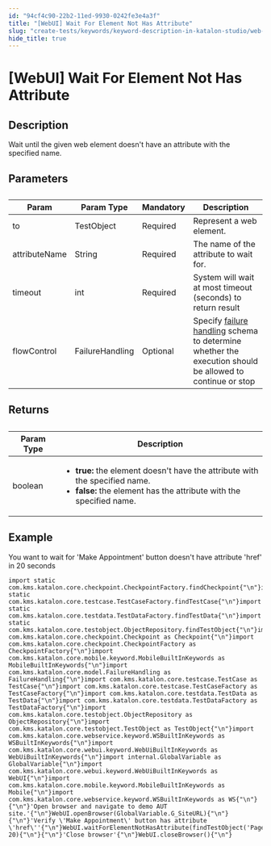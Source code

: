 ```yaml
---
id: "94cf4c90-22b2-11ed-9930-0242fe3e4a3f"
title: "[WebUI] Wait For Element Not Has Attribute"
slug: "create-tests/keywords/keyword-description-in-katalon-studio/web-ui-keywords/webui-wait-for-element-not-has-attribute"
hide_title: true
---
```


# <a id="id_0" class="anchor_top_offset"/><a id="ariaid-title1" class="anchor_top_offset"/>[WebUI] Wait For Element Not Has Attribute


## <a id="id_0__id_1" class="anchor_top_offset"/>Description

              
<p xmlns="http://www.w3.org/1999/xhtml" className="p">Wait until the given web element doesn't have an attribute with   the specified name.</p> 
      

## <a id="id_0__id_2" class="anchor_top_offset"/>Parameters

              
<table xmlns="http://www.w3.org/1999/xhtml" className="table anchor_top_offset" id="id_0__b0a3d35c-fe57-4dc6-a01e-a32c578e29d8"><caption /><thead className="thead"><tr className><th className="entry anchor_top_offset" id="id_0__b0a3d35c-fe57-4dc6-a01e-a32c578e29d8__entry__1">Param</th><th className="entry anchor_top_offset" id="id_0__b0a3d35c-fe57-4dc6-a01e-a32c578e29d8__entry__2">Param Type</th><th className="entry anchor_top_offset" id="id_0__b0a3d35c-fe57-4dc6-a01e-a32c578e29d8__entry__3">Mandatory</th><th className="entry anchor_top_offset" id="id_0__b0a3d35c-fe57-4dc6-a01e-a32c578e29d8__entry__4">Description</th></tr></thead><tbody className="tbody"><tr className><td className="entry" headers="id_0__b0a3d35c-fe57-4dc6-a01e-a32c578e29d8__entry__1 id_0__b0a3d35c-fe57-4dc6-a01e-a32c578e29d8__entry__2 id_0__b0a3d35c-fe57-4dc6-a01e-a32c578e29d8__entry__3 id_0__b0a3d35c-fe57-4dc6-a01e-a32c578e29d8__entry__4 ">to</td><td className="entry" headers="id_0__b0a3d35c-fe57-4dc6-a01e-a32c578e29d8__entry__1 id_0__b0a3d35c-fe57-4dc6-a01e-a32c578e29d8__entry__2 id_0__b0a3d35c-fe57-4dc6-a01e-a32c578e29d8__entry__3 id_0__b0a3d35c-fe57-4dc6-a01e-a32c578e29d8__entry__4 ">TestObject</td><td className="entry" headers="id_0__b0a3d35c-fe57-4dc6-a01e-a32c578e29d8__entry__1 id_0__b0a3d35c-fe57-4dc6-a01e-a32c578e29d8__entry__2 id_0__b0a3d35c-fe57-4dc6-a01e-a32c578e29d8__entry__3 id_0__b0a3d35c-fe57-4dc6-a01e-a32c578e29d8__entry__4 ">Required</td><td className="entry" headers="id_0__b0a3d35c-fe57-4dc6-a01e-a32c578e29d8__entry__1 id_0__b0a3d35c-fe57-4dc6-a01e-a32c578e29d8__entry__2 id_0__b0a3d35c-fe57-4dc6-a01e-a32c578e29d8__entry__3 id_0__b0a3d35c-fe57-4dc6-a01e-a32c578e29d8__entry__4 ">Represent a web element.</td></tr><tr className><td className="entry" headers="id_0__b0a3d35c-fe57-4dc6-a01e-a32c578e29d8__entry__1 id_0__b0a3d35c-fe57-4dc6-a01e-a32c578e29d8__entry__2 id_0__b0a3d35c-fe57-4dc6-a01e-a32c578e29d8__entry__3 id_0__b0a3d35c-fe57-4dc6-a01e-a32c578e29d8__entry__4 ">attributeName</td><td className="entry" headers="id_0__b0a3d35c-fe57-4dc6-a01e-a32c578e29d8__entry__1 id_0__b0a3d35c-fe57-4dc6-a01e-a32c578e29d8__entry__2 id_0__b0a3d35c-fe57-4dc6-a01e-a32c578e29d8__entry__3 id_0__b0a3d35c-fe57-4dc6-a01e-a32c578e29d8__entry__4 ">String</td><td className="entry" headers="id_0__b0a3d35c-fe57-4dc6-a01e-a32c578e29d8__entry__1 id_0__b0a3d35c-fe57-4dc6-a01e-a32c578e29d8__entry__2 id_0__b0a3d35c-fe57-4dc6-a01e-a32c578e29d8__entry__3 id_0__b0a3d35c-fe57-4dc6-a01e-a32c578e29d8__entry__4 ">Required</td><td className="entry" headers="id_0__b0a3d35c-fe57-4dc6-a01e-a32c578e29d8__entry__1 id_0__b0a3d35c-fe57-4dc6-a01e-a32c578e29d8__entry__2 id_0__b0a3d35c-fe57-4dc6-a01e-a32c578e29d8__entry__3 id_0__b0a3d35c-fe57-4dc6-a01e-a32c578e29d8__entry__4 ">The name of the attribute to wait for.</td></tr><tr className><td className="entry" headers="id_0__b0a3d35c-fe57-4dc6-a01e-a32c578e29d8__entry__1 id_0__b0a3d35c-fe57-4dc6-a01e-a32c578e29d8__entry__2 id_0__b0a3d35c-fe57-4dc6-a01e-a32c578e29d8__entry__3 id_0__b0a3d35c-fe57-4dc6-a01e-a32c578e29d8__entry__4 ">timeout</td><td className="entry" headers="id_0__b0a3d35c-fe57-4dc6-a01e-a32c578e29d8__entry__1 id_0__b0a3d35c-fe57-4dc6-a01e-a32c578e29d8__entry__2 id_0__b0a3d35c-fe57-4dc6-a01e-a32c578e29d8__entry__3 id_0__b0a3d35c-fe57-4dc6-a01e-a32c578e29d8__entry__4 ">int</td><td className="entry" headers="id_0__b0a3d35c-fe57-4dc6-a01e-a32c578e29d8__entry__1 id_0__b0a3d35c-fe57-4dc6-a01e-a32c578e29d8__entry__2 id_0__b0a3d35c-fe57-4dc6-a01e-a32c578e29d8__entry__3 id_0__b0a3d35c-fe57-4dc6-a01e-a32c578e29d8__entry__4 ">Required</td><td className="entry" headers="id_0__b0a3d35c-fe57-4dc6-a01e-a32c578e29d8__entry__1 id_0__b0a3d35c-fe57-4dc6-a01e-a32c578e29d8__entry__2 id_0__b0a3d35c-fe57-4dc6-a01e-a32c578e29d8__entry__3 id_0__b0a3d35c-fe57-4dc6-a01e-a32c578e29d8__entry__4 ">System will wait at most timeout (seconds) to return         result</td></tr><tr className><td className="entry" headers="id_0__b0a3d35c-fe57-4dc6-a01e-a32c578e29d8__entry__1 id_0__b0a3d35c-fe57-4dc6-a01e-a32c578e29d8__entry__2 id_0__b0a3d35c-fe57-4dc6-a01e-a32c578e29d8__entry__3 id_0__b0a3d35c-fe57-4dc6-a01e-a32c578e29d8__entry__4 ">flowControl</td><td className="entry" headers="id_0__b0a3d35c-fe57-4dc6-a01e-a32c578e29d8__entry__1 id_0__b0a3d35c-fe57-4dc6-a01e-a32c578e29d8__entry__2 id_0__b0a3d35c-fe57-4dc6-a01e-a32c578e29d8__entry__3 id_0__b0a3d35c-fe57-4dc6-a01e-a32c578e29d8__entry__4 ">FailureHandling</td><td className="entry" headers="id_0__b0a3d35c-fe57-4dc6-a01e-a32c578e29d8__entry__1 id_0__b0a3d35c-fe57-4dc6-a01e-a32c578e29d8__entry__2 id_0__b0a3d35c-fe57-4dc6-a01e-a32c578e29d8__entry__3 id_0__b0a3d35c-fe57-4dc6-a01e-a32c578e29d8__entry__4 ">Optional</td><td className="entry" headers="id_0__b0a3d35c-fe57-4dc6-a01e-a32c578e29d8__entry__1 id_0__b0a3d35c-fe57-4dc6-a01e-a32c578e29d8__entry__2 id_0__b0a3d35c-fe57-4dc6-a01e-a32c578e29d8__entry__3 id_0__b0a3d35c-fe57-4dc6-a01e-a32c578e29d8__entry__4 ">Specify <a className="xref" href="/docs/maintain/configure-failure-handling-settings-in-katalon-studio">failure handling</a> schema to         determine whether the execution should be allowed to continue or         stop</td></tr></tbody></table> 
      

## <a id="id_0__id_3" class="anchor_top_offset"/>Returns

              
<table xmlns="http://www.w3.org/1999/xhtml" className="table anchor_top_offset" id="id_0__f639d7b0-34c3-4b8e-b5f2-382c2b70c635"><caption /><thead className="thead"><tr className><th className="entry anchor_top_offset" id="id_0__f639d7b0-34c3-4b8e-b5f2-382c2b70c635__entry__1">Param Type</th><th className="entry anchor_top_offset" id="id_0__f639d7b0-34c3-4b8e-b5f2-382c2b70c635__entry__2">Description</th></tr></thead><tbody className="tbody"><tr className><td className="entry" headers="id_0__f639d7b0-34c3-4b8e-b5f2-382c2b70c635__entry__1 id_0__f639d7b0-34c3-4b8e-b5f2-382c2b70c635__entry__2 ">boolean</td><td className="entry" headers="id_0__f639d7b0-34c3-4b8e-b5f2-382c2b70c635__entry__1 id_0__f639d7b0-34c3-4b8e-b5f2-382c2b70c635__entry__2 ">         <ul className="ul"><li className="li">             <strong className="ph b">true:</strong> the element doesn't have the attribute             with the specified name.</li><li className="li">             <strong className="ph b">false:</strong> the element has the attribute with the             specified name.</li></ul>       </td></tr></tbody></table> 
      

## <a id="id_0__id_4" class="anchor_top_offset"/>Example

              
<p xmlns="http://www.w3.org/1999/xhtml" className="p">You want to wait for 'Make Appointment' button doesn't have   attribute 'href' in 20 seconds</p> 
              
<pre xmlns="http://www.w3.org/1999/xhtml" className="pre codeblock"><code>import static com.kms.katalon.core.checkpoint.CheckpointFactory.findCheckpoint{"\n"}import static com.kms.katalon.core.testcase.TestCaseFactory.findTestCase{"\n"}import static com.kms.katalon.core.testdata.TestDataFactory.findTestData{"\n"}import static com.kms.katalon.core.testobject.ObjectRepository.findTestObject{"\n"}import com.kms.katalon.core.checkpoint.Checkpoint as Checkpoint{"\n"}import com.kms.katalon.core.checkpoint.CheckpointFactory as CheckpointFactory{"\n"}import com.kms.katalon.core.mobile.keyword.MobileBuiltInKeywords as MobileBuiltInKeywords{"\n"}import com.kms.katalon.core.model.FailureHandling as FailureHandling{"\n"}import com.kms.katalon.core.testcase.TestCase as TestCase{"\n"}import com.kms.katalon.core.testcase.TestCaseFactory as TestCaseFactory{"\n"}import com.kms.katalon.core.testdata.TestData as TestData{"\n"}import com.kms.katalon.core.testdata.TestDataFactory as TestDataFactory{"\n"}import com.kms.katalon.core.testobject.ObjectRepository as ObjectRepository{"\n"}import com.kms.katalon.core.testobject.TestObject as TestObject{"\n"}import com.kms.katalon.core.webservice.keyword.WSBuiltInKeywords as WSBuiltInKeywords{"\n"}import com.kms.katalon.core.webui.keyword.WebUiBuiltInKeywords as WebUiBuiltInKeywords{"\n"}import internal.GlobalVariable as GlobalVariable{"\n"}import com.kms.katalon.core.webui.keyword.WebUiBuiltInKeywords as WebUI{"\n"}import com.kms.katalon.core.mobile.keyword.MobileBuiltInKeywords as Mobile{"\n"}import com.kms.katalon.core.webservice.keyword.WSBuiltInKeywords as WS{"\n"}{"\n"}'Open browser and navigate to demo AUT site.'{"\n"}WebUI.openBrowser(GlobalVariable.G_SiteURL){"\n"}{"\n"}'Verify \'Make Appointment\' button has attribute \'href\''{"\n"}WebUI.waitForElementNotHasAttribute(findTestObject('Page_CuraHomepage/btn_MakeAppointment'),'href', 20){"\n"}{"\n"}'Close browser'{"\n"}WebUI.closeBrowser(){"\n"}</code></pre> 
            
